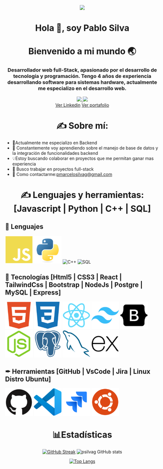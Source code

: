 
<div id="header" align="center">
    <img src="https://media.giphy.com/media/TFPdmm3rdzeZ0kP3zG/giphy-downsized.gif" width="400"  />
    <h1 align="center"> Hola  &#128075;, soy Pablo Silva</h1>
    <h1 align="center">Bienvenido a mi mundo &#127759; </h1>
    <h3 align="center">Desarrollador web full-Stack, apasionado por el desarrollo de tecnología y programación. Tengo 4 años de experiencia desarrollando software para sistemas hardware, actualmente me especializo en el desarrollo web. </h3>
</div>

<div id="socials" align="center">
   <a href="https://www.linkedin.com/in/pablo-silvawebdeveloper/"  target="_blank" > 
   <img src="https://www.pagepersonnel.es/sites/pagepersonnel.es/files/legacy/linkedin-_0.jpg"  width="100" /> </a>
   <a href="https://main--sunny-pixie-07ea23.netlify.app/"  target="_blank" > 
   <img src="https://www.hostinger.com/tutorials/wp-content/uploads/sites/2/2022/01/become-web-developer.jpg"  width="100" /> </a>
  
   <div align="center" >
   <a href="https://www.linkedin.com/in/pablo-silvawebdeveloper/" target="_blank" >Ver Linkedin</a>
   <a href="https://main--sunny-pixie-07ea23.netlify.app/"  target="_blank" > Ver portafolio </a>
   </div>   
  
</div>

<div>
  <h1 align="center"> &#9997; Sobre mí:</h1>
  <ul>
    <li>&#128190;Actualmente me especializo en Backend</li>
    <li>&#128242; Constantemente voy aprendiendo sobre el manejo de base de datos y la integración de funcionalidades backend </li>
    <li>&#128161;Estoy buscando colaborar en proyectos que me permitan ganar mas experiencia</li>
    <li>&#128188; Busco trabajar en proyectos full-stack</li>
    <li>&#128231; Como contactarme:<a href="mailto:pmarcelosilvag@gmail.com">pmarcelosilvag@gmail.com</a></li>

  </ul>
</div>

<div align="left">
  <h1 align="center"> &#9997; Lenguajes y herramientas: [Javascript | Python | C++ | SQL] </h1>

  <h2 align="left"> &#128268; Lenguajes </h2>
  <img src="https://github.com/devicons/devicon/blob/master/icons/javascript/javascript-plain.svg" width="90" height="90" alt="Javascript"  />
  <img src="https://github.com/devicons/devicon/blob/master/icons/python/python-original.svg" width="90" height="90" alt="Python"  />
  <img src="https://upload.wikimedia.org/wikipedia/commons/1/18/ISO_C%2B%2B_Logo.svg" width="90" height="90" alt="C++"  />
  <img src="https://cdn-icons-png.flaticon.com/512/337/337953.png" width="90" height="90" alt="SQL"  /> 

  <h2 align="left"> &#128189; Tecnologías [Html5 | CSS3 | React | TailwindCss | Bootstrap | NodeJs | Postgre | MySQL | Express] </h2>

  <img src="https://github.com/devicons/devicon/blob/master/icons/html5/html5-plain.svg" width="90" height="90" alt="HTML5"  />
  <img src="https://github.com/devicons/devicon/blob/master/icons/css3/css3-plain.svg" width="90" height="90" alt="CSS3"  />
  <img src="https://github.com/devicons/devicon/blob/master/icons/react/react-original.svg" width="90" height="90" alt="React"  />
  <img src="https://github.com/devicons/devicon/blob/master/icons/tailwindcss/tailwindcss-plain.svg" width="90" height="90" alt="TailwindCss"  />
  <img src="https://github.com/devicons/devicon/blob/master/icons/bootstrap/bootstrap-plain.svg" width="90" height="90" alt="Bootstrap"  />
  <img src="https://github.com/devicons/devicon/blob/master/icons/nodejs/nodejs-plain.svg" width="90" height="90" alt="NodeJS"  />
  <img src="https://github.com/devicons/devicon/blob/master/icons/postgresql/postgresql-plain.svg" width="90" height="90" alt="Postgre"  />
  <img src="https://github.com/devicons/devicon/blob/master/icons/mysql/mysql-original.svg" width="90" height="90" alt="MySQL"  />
  <img src="https://github.com/devicons/devicon/blob/master/icons/express/express-original.svg" width="90" height="90" alt="Express"  />

  <h2 align="left"> &#10002; Herramientas [GitHub | VsCode | Jira | Linux Distro Ubuntu]</h2>
  <img src="https://github.com/devicons/devicon/blob/master/icons/github/github-original.svg" width="90" height="90" alt="GitHub"  />
  <img src="https://github.com/devicons/devicon/blob/master/icons/vscode/vscode-original.svg" width="90" height="90" alt="VSCode"  />
  <img src="https://github.com/devicons/devicon/blob/master/icons/jira/jira-original.svg" width="90" height="90" alt="Jira"  />
  <img src="https://github.com/devicons/devicon/blob/master/icons/ubuntu/ubuntu-plain.svg" width="90" height="90" alt="Linux Distro Ubuntu"  />
</div>

<div align="center">
<h1 align="center"> &#128202;Estadísticas</h1>

[![GitHub Streak](http://github-readme-streak-stats.herokuapp.com?user=psilvag&theme=transparent&locale=es&date_format=j%20M%5B%20Y%5D&mode=weekly&card_width=600)](https://git.io/streak-stats)
![psilvag GitHub stats](https://github-readme-stats.vercel.app/api?username=psilvag&show_icons=true&theme=radical)
 
[![Top Langs](https://github-readme-stats.vercel.app/api/top-langs/?username=psilvag&layout=donut-vertical)](https://github.com/anuraghazra/github-readme-stats)
</div>

